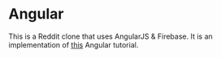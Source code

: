 # Angular
This is a Reddit clone that uses AngularJS & Firebase.
It is an implementation of <a href="https://thinkster.io/angulartutorial/learn-to-build-realtime-webapps/">this</a> Angular tutorial.
